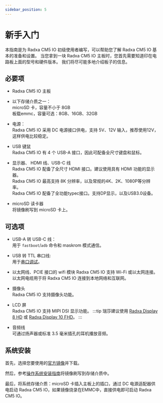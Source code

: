 ```yaml
---
sidebar_position: 5
---
```


# 新手入门

本指南是为 Radxa CM5 IO 初级使用者编写，可以帮助您了解 Radxa CM5 IO 基本的准备和设置。
当您拿到一块 Radxa CM5 IO 主板时，您首先需要知道印在电路板上面的型号和硬件版本。
我们将尽可能多地介绍板子的信息。

## 必要项

- Radxa CM5 IO 主板

- 以下存储介质之一：  
  microSD 卡，容量不小于 8GB  
  板载emmc，容量可选：8GB、16GB、32GB

- 电源：  
  Radxa CM5 IO 采用 DC 电源接口供电，支持 5V、12V 输入，推荐使用12V，这样供电比较稳定。

- USB 键鼠  
  Radxa CM5 IO 有 4 个 USB-A 接口，因此可配备全尺寸键盘和鼠标。

- 显示器、 HDMI 线、USB-C 线  
  Radxa CM5 IO 配备了全尺寸 HDMI 接口。建议使用具有 HDMI 功能的显示器。  
  Radxa CM5 IO 最高支持 8K 分辨率，以及常规的4K、2K、1080P等分辨率。  
  Radxa CM5 IO 配备了全功能typec接口。支持DP显示，以及USB3.0设备。

- microSD 读卡器  
  将镜像刷写到 microSD 卡上。

## 可选项

- USB-A 转 USB-C 线：  
  用于 `fastboot`/`adb` 命令和 maskrom 模式通信。

- USB 转 TTL 串口线:  
  用于[串口调试](/general-tutorial/serial)。

- 以太网线、PCIE 接口的 wifi 模块
  Radxa CM5 IO 支持 Wi-Fi 或以太网连接。
  以太网电缆用于将 Radxa CM5 IO 连接到本地网络和互联网。

- 摄像头  
  Radxa CM5 IO 支持摄像头功能。

- LCD 屏  
  Radxa CM5 IO 支持 MIPI DSI 显示功能。
  :::tip
  瑞莎建议使用 [Radxa Display 8 HD](/accessories/lcd-8-hd) 或 [Radxa Display 10 FHD](/accessories/lcd-10-fhd)。
  :::

- 音频线  
  可通过扬声器或标准 3.5 毫米插孔的耳机播放音频。

## 系统安装

首先，选择您要使用的[官方镜像](/compute-module/images)并下载。

然后，参考[操作系统安装指南](/general-tutorial/os-installation)将镜像刷写到存储介质中。

最后，将系统存储介质：microSD 卡插入主板上的插口，通过 DC 电源适配器供电启动 Radxa CM5 IO，如果镜像烧录在EMMC中，直接供电即可启动 Radxa CM5 IO。
